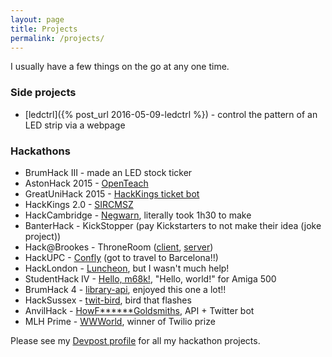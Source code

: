 ```yaml
---
layout: page
title: Projects
permalink: /projects/
---
```


I usually have a few things on the go at any one time.

### Side projects

* [ledctrl]({% post_url 2016-05-09-ledctrl %}) - control the pattern of an LED strip via a webpage

### Hackathons

* BrumHack III - made an LED stock ticker
* AstonHack 2015 - [OpenTeach](http://devpost.com/software/openteach#more-of-an-idea-than-a-hack)
* GreatUniHack 2015 - [HackKings ticket bot](https://github.com/sprusr/kings-bot#DISCLAIMER---it-doesnt-work)
* HackKings 2.0 - [SIRCMSZ](https://github.com/Homletmoo/hk2015)
* HackCambridge - [Negwarn](https://github.com/sprusr/negwarn#the-rest-of-the-event-was-mucking-about), literally took 1h30 to make
* BanterHack - KickStopper (pay Kickstarters to not make their idea (joke project))
* Hack@Brookes - ThroneRoom ([client](https://github.com/sprusr/throneroom-site), [server](https://github.com/hgat/throneroom))
* HackUPC - [Confly](https://github.com/sprusr/confly) (got to travel to Barcelona!!)
* HackLondon - [Luncheon](http://devpost.com/software/luncheon), but I wasn't much help!
* StudentHack IV - [Hello, m68k!](http://devpost.com/software/hello-m68k), "Hello, world!" for Amiga 500
* BrumHack 4 - [library-api](https://github.com/BenjaminEHowe/library-api), enjoyed this one a lot!!
* HackSussex - [twit-bird](https://github.com/sprusr/twit-bird), bird that flashes
* AnvilHack - [HowF\******Goldsmiths](https://github.com/HowFuckingGoldsmiths), API + Twitter bot
* MLH Prime - [WWWorld](http://devpost.com/software/wwworld-j9047y), winner of Twilio prize

Please see my [Devpost profile](http://devpost.com/sprusr) for all my hackathon projects.
